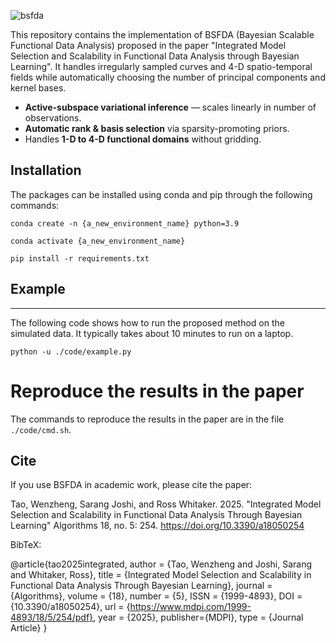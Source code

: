 ![bsfda](https://github.com/user-attachments/assets/28ee48f2-2e53-4e6f-92c9-d0d2cdbc367b)

This repository contains the implementation of BSFDA (Bayesian Scalable Functional Data Analysis) proposed in the paper "Integrated Model Selection and Scalability in Functional Data Analysis through Bayesian Learning". It handles irregularly sampled curves and 4-D spatio-temporal fields while automatically choosing the number of principal components and kernel bases.

* **Active-subspace variational inference** — scales linearly in number of observations.
* **Automatic rank & basis selection** via sparsity-promoting priors.
* Handles **1-D to 4-D functional domains** without gridding.

## Installation

The packages can be installed using conda and pip through the following commands:

```conda create -n {a_new_environment_name} python=3.9```

```conda activate {a_new_environment_name}```

```pip install -r requirements.txt```


## Example
****
The following code shows how to run the proposed method on the simulated data. It typically takes about 10 minutes to run on a laptop.

```python -u ./code/example.py```

# Reproduce the results in the paper

The commands to reproduce the results in the paper are in the file ```./code/cmd.sh```.

## Cite

If you use BSFDA in academic work, please cite the paper:

Tao, Wenzheng, Sarang Joshi, and Ross Whitaker. 2025. "Integrated Model Selection and Scalability in Functional Data Analysis Through Bayesian Learning" Algorithms 18, no. 5: 254. https://doi.org/10.3390/a18050254

BibTeX:

@article{tao2025integrated,
   author = {Tao, Wenzheng and Joshi, Sarang and Whitaker, Ross},
   title = {Integrated Model Selection and Scalability in Functional Data Analysis Through Bayesian Learning},
   journal = {Algorithms},
   volume = {18},
   number = {5},
   ISSN = {1999-4893},
   DOI = {10.3390/a18050254},
   url = {https://www.mdpi.com/1999-4893/18/5/254/pdf},
   year = {2025},
   publisher={MDPI},
   type = {Journal Article}
}
